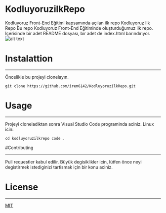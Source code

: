# KodluyoruzilkRepo
Kodluyoruz Front-End Eğitimi kapsamında açılan ilk repo
Kodluyoruz Ilk Repo
Bu repo Kodluyoruz Front-End Eğitiminde oluşturduğumuz ilk repo. İçerisinde bir adet README dosyası, bir adet de index.html barındırıyor.
![alt text](https://miro.medium.com/max/2400/2*TZeK0kyHTRHVv3gUi8BtQg.png)


# Instalattion
***
Öncelikle bu projeyi clonelayın.
```
git clone https://github.com/irem6142/KodluyoruzilkRepo.git
```

# Usage
***
Projeyi cloneladiktan sonra Visual Studio Code programinda aciniz.
Linux icin:
```
cd kodluyoruzilkrepo code .
```

#Contributing
***
Pull requestler kabul edilir. Büyük degisiklikler icin, lütfen önce neyi degistirmek istediginizi tartismak için bir konu aciniz.

# License
***
[MIT](MIT)
